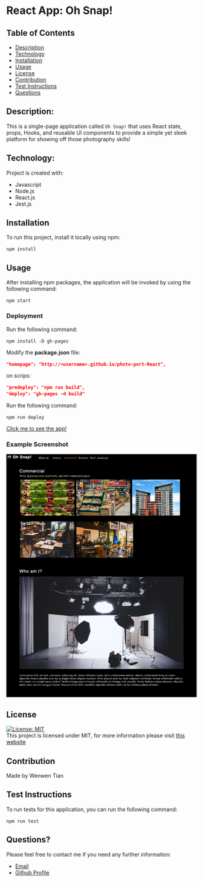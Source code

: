 # React App: Oh Snap!

## Table of Contents

- [Description](#description)
- [Technology](#Technology)
- [Installation](#installation)
- [Usage](#usage)
- [License](#license)
- [Contribution](#contribution)
- [Test Instructions](#test-instructions)
- [Questions](#questions)

## Description:

This is a single-page application called `Oh Snap!` that uses React state, props, Hooks, and reusable UI components to provide a simple yet sleek platform for showing off those photography skills!

## Technology:

Project is created with:

- Javascript
- Node.js
- React.js
- Jest.js

## Installation

To run this project, install it locally using npm:

```
npm install
```

## Usage

After installing npm packages, the application will be invoked by using the following command:

```
npm start
```

### Deployment

Run the following command:

```
npm install -D gh-pages
```

Modify the <b>package.json</b> file:

```json
"homepage": "http://<username>.github.io/photo-port-React",
```

on scrips:

```json
"predeploy": "npm run build",
"deploy": "gh-pages -d build"
```

Run the following command:

```
npm run deploy
```

[Click me to see the app!](https://joce1ynn.github.io/photo-port-React/)

### Example Screenshot

![Screenshot](./src/assets/screenshot/OS.png)

## License

[![License: MIT](https://img.shields.io/badge/License-MIT-yellow.svg)](https://opensource.org/licenses/MIT) <br>
This project is licensed under MIT, for more information please visit [this website](https://opensource.org/licenses/MIT)

## Contribution

Made by Wenwen Tian

## Test Instructions

To run tests for this application, you can run the following command:

```
npm run test
```

## Questions?

Please feel free to contact me if you need any further information:

- [Email](wwtian9@gmail.com)
- [Github Profile](https://github.com/joce1ynn)
